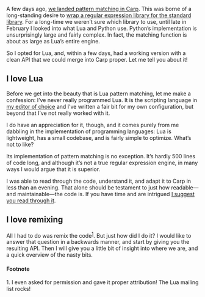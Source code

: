 A few days ago, [we landed pattern matching in Carp](https://github.com/carp-lang/Carp/pull/192).
This was borne of a long-standing desire to [wrap a regular expression library
for the standard library](https://github.com/carp-lang/Carp/issues/118). For a
long-time we weren’t sure which library to use, until late in February I looked
into what Lua and Python use. Python’s implementation is unsurprisingly large
and fairly complex. In fact, the matching function is about as large as Lua’s
entire engine.

So I opted for Lua, and, within a few days, had a working version with a clean
API that we could merge into Carp proper. Let me tell you about it!

## I love Lua

Before we get into the beauty that is Lua pattern matching, let me make a
confession: I’ve never really programmed Lua. It is the scripting language in
[my editor of choice](https://blog.veitheller.de/Editing_Revisited.html) and
I’ve written a fair bit for my own configuration, but beyond that I’ve not
really worked with it.

I do have an appreciation for it, though, and it comes purely from me dabbling
in the implementation of programming languages: Lua is lightweight, has a small
codebase, and is fairly simple to optimize. What’s not to like?

Its implementation of pattern matching is no exception. It’s hardly 500 lines
of code long, and although it’s not a true regular expression engine, in many
ways I would argue that it is superior.

I was able to read through the code, understand it, and adapt it to Carp in
less than an evening. That alone should be testament to just how readable—and
maintainable—the code is. If you have time and are intrigued [I suggest you
read through it](https://github.com/lua/lua/blob/master/lstrlib.c#L349).

## I love remixing

All I had to do was remix the code<sup><a href="#1">1</a></sup>. But just how
did I do it? I would like to answer that question in a backwards manner, and
start by giving you the resulting API. Then I will give you a little bit of
insight into where we are, and a quick overview of the nasty bits.

#### Footnote

<span id="1">1.</span> I even asked for permission and gave it proper
                       attribution! The Lua mailing list rocks!
